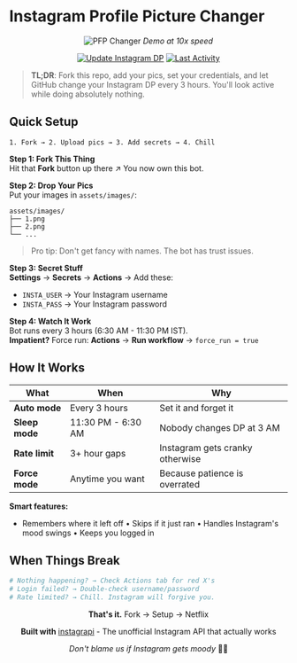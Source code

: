 # Instagram Profile Picture Changer

<div align="center">

![PFP Changer](https://github.com/user-attachments/assets/83b23108-116a-4a98-9d53-658ad9dec2a6)
*Demo at 10x speed*

[![Update Instagram DP](https://github.com/mishalshanavas/Instagram-dp/actions/workflows/change-dp.yml/badge.svg)](https://github.com/mishalshanavas/Instagram-dp/actions/workflows/change-dp.yml)
[![Last Activity](https://img.shields.io/github/last-commit/mishalshanavas/Instagram-dp?label=Last%20Activity&style=flat-square&color=green)](https://github.com/mishalshanavas/Instagram-dp/commits/main)

</div>

> **TL;DR**: Fork this repo, add your pics, set your credentials, and let GitHub change your Instagram DP every 3 hours. You'll look active while doing absolutely nothing.

## Quick Setup
```
1. Fork → 2. Upload pics → 3. Add secrets → 4. Chill
```

**Step 1: Fork This Thing**  
Hit that **Fork** button up there ↗️ You now own this bot.

**Step 2: Drop Your Pics**  
Put your images in `assets/images/`:
```
assets/images/
├── 1.png
├── 2.png 
└── ...
```
> Pro tip: Don't get fancy with names. The bot has trust issues.

**Step 3: Secret Stuff**  
**Settings** → **Secrets** → **Actions** → Add these:
- `INSTA_USER` → Your Instagram username  
- `INSTA_PASS` → Your Instagram password

**Step 4: Watch It Work**  
Bot runs every 3 hours (6:30 AM - 11:30 PM IST).  
**Impatient?** Force run: **Actions** → **Run workflow** → `force_run = true`

## How It Works

| What | When | Why |
|------|------|-----|
| **Auto mode** | Every 3 hours | Set it and forget it |
| **Sleep mode** | 11:30 PM - 6:30 AM | Nobody changes DP at 3 AM |
| **Rate limit** | 3+ hour gaps | Instagram gets cranky otherwise |
| **Force mode** | Anytime you want | Because patience is overrated |

**Smart features:**
- Remembers where it left off • Skips if it just ran • Handles Instagram's mood swings • Keeps you logged in

## When Things Break

```bash
# Nothing happening? → Check Actions tab for red X's
# Login failed? → Double-check username/password  
# Rate limited? → Chill. Instagram will forgive you.
```

<div align="center">

**That's it.** Fork → Setup → Netflix

**Built with** [instagrapi](https://github.com/adw0rd/instagrapi) - The unofficial Instagram API that actually works

*Don't blame us if Instagram gets moody* 🤷‍♂️

</div>

